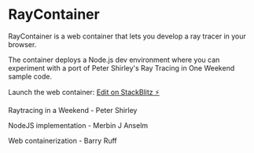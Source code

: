 # RayContainer

RayContainer is a web container that lets you develop a ray tracer in your browser.

The container deploys a Node.js dev environment where you can experiment with a port of Peter Shirley's Ray Tracing in One Weekend sample code.

Launch the web container:
[Edit on StackBlitz ⚡️](https://stackblitz.com/edit/node-cp7zbk)

Raytracing in a Weekend - Peter Shirley

NodeJS implementation - Merbin J Anselm

Web containerization - Barry Ruff
